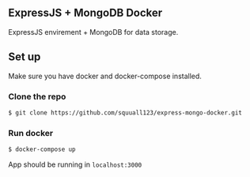 ## ExpressJS + MongoDB Docker
ExpressJS envirement + MongoDB for data storage.

## Set up
Make sure you have docker and docker-compose installed.

### Clone the repo
```bash
$ git clone https://github.com/squuall123/express-mongo-docker.git
```
 ### Run docker
 ```bash
 $ docker-compose up
 ```

 App should be running in `localhost:3000`
